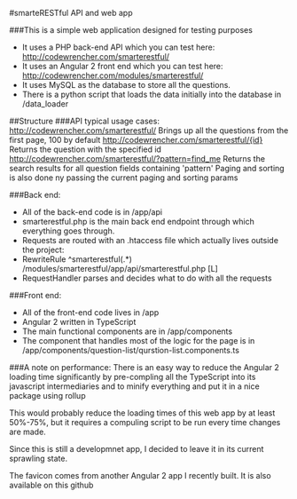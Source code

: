 #smarteRESTful API and web app

###This is a simple web application designed for testing purposes
* It uses a PHP back-end API which you can test here:
http://codewrencher.com/smarterestful/
* It uses an Angular 2 front end which you can test here:
http://codewrencher.com/modules/smarterestful/
* It uses MySQL as the database to store all the questions.
* There is a python script that loads the data initially into the database in /data_loader

##Structure
###API typical usage cases:
http://codewrencher.com/smarterestful/  Brings up all the questions from the first page, 100 by default
http://codewrencher.com/smarterestful/{id}  Returns the question with the specified id
http://codewrencher.com/smarterestful/?pattern=find_me  Returns the search results for all question fields containing 'pattern'
Paging and sorting is also done ny passing the current paging and sorting params

###Back end:
* All of the back-end code is in /app/api
* smarterestful.php is the main back end endpoint through which everything goes through.
* Requests are routed with an .htaccess file which actually lives outside the project:
* RewriteRule ^smarterestful(.*) /modules/smarterestful/app/api/smarterestful.php [L]
* RequestHandler parses and decides what to do with all the requests

###Front end:
* All of the front-end code lives in /app
* Angular 2 written in TypeScript
* The main functional components are in /app/components
* The component that handles most of the logic for the page is in /app/components/question-list/qurstion-list.components.ts

###A note on performance:
There is an easy way to reduce the Angular 2 loading time significantly by pre-compling all the TypeScript into its javascript intermediaries and to minify everything and put it in a nice package using rollup

This would probably reduce the loading times of this web app by at least 50%-75%, but it requires a compuling script to be run every time changes are made.

Since this is still a developmnet app, I decided to leave it in its current sprawling state.

The favicon comes from another Angular 2 app I recently built. It is also available on this github
